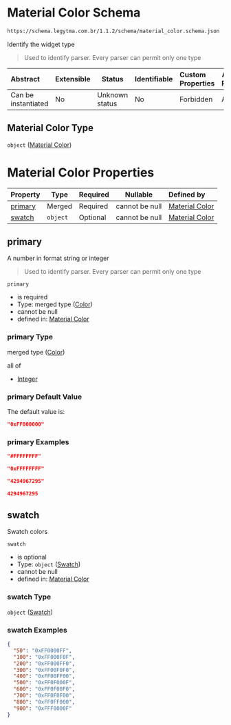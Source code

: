 # Material Color Schema

```txt
https://schema.legytma.com.br/1.1.2/schema/material_color.schema.json
```

Identify the widget type


> Used to identify parser. Every parser can permit only one type
>

| Abstract            | Extensible | Status         | Identifiable | Custom Properties | Additional Properties | Access Restrictions | Defined In                                                                                |
| :------------------ | ---------- | -------------- | ------------ | :---------------- | --------------------- | ------------------- | ----------------------------------------------------------------------------------------- |
| Can be instantiated | No         | Unknown status | No           | Forbidden         | Allowed               | none                | [material_color.schema.json](../schema/material_color.schema.json) |

## Material Color Type

`object` ([Material Color](material_color.md))

# Material Color Properties

| Property            | Type     | Required | Nullable       | Defined by                                                                                                                                            |
| :------------------ | -------- | -------- | -------------- | :---------------------------------------------------------------------------------------------------------------------------------------------------- |
| [primary](#primary) | Merged   | Required | cannot be null | [Material Color](app_bar_theme-properties-color.md)           |
| [swatch](#swatch)   | `object` | Optional | cannot be null | [Material Color](material_color-properties-swatch.md) |

## primary

A number in format string or integer


> Used to identify parser. Every parser can permit only one type
>

`primary`

-   is required
-   Type: merged type ([Color](app_bar_theme-properties-color.md))
-   cannot be null
-   defined in: [Material Color](app_bar_theme-properties-color.md)

### primary Type

merged type ([Color](app_bar_theme-properties-color.md))

all of

-   [Integer](color-allof-integer.md)

### primary Default Value

The default value is:

```json
"0xFF000000"
```

### primary Examples

```json
"#FFFFFFFF"
```

```json
"0xFFFFFFFF"
```

```json
"4294967295"
```

```json
4294967295
```

## swatch

Swatch colors


`swatch`

-   is optional
-   Type: `object` ([Swatch](material_color-properties-swatch.md))
-   cannot be null
-   defined in: [Material Color](material_color-properties-swatch.md)

### swatch Type

`object` ([Swatch](material_color-properties-swatch.md))

### swatch Examples

```json
{
  "50": "0xFF0000FF",
  "100": "0xFF000F0F",
  "200": "0xFF000FF0",
  "300": "0xFF00F0F0",
  "400": "0xFF00FF00",
  "500": "0xFF0F000F",
  "600": "0xFF0F00F0",
  "700": "0xFF0F0F00",
  "800": "0xFF0FF000",
  "900": "0xFFF0000F"
}
```
